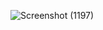 ![Screenshot (1197)](https://user-images.githubusercontent.com/83947709/206220379-75244bea-407d-4451-85d9-de75b1e43e1a.png)

